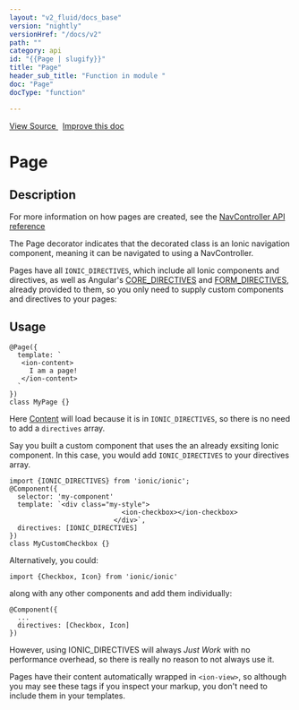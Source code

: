 ```yaml
---
layout: "v2_fluid/docs_base"
version: "nightly"
versionHref: "/docs/v2"
path: ""
category: api
id: "{{Page | slugify}}"
title: "Page"
header_sub_title: "Function in module "
doc: "Page"
docType: "function"

---
```





<div class="improve-docs">
<a href='http://github.com/driftyco/ionic2/tree/master/ionic/decorators/page.ts#L1'>
View Source
</a>
&nbsp;
<a href='http://github.com/driftyco/ionic2/edit/master/ionic/decorators/page.ts#L1'>
Improve this doc
</a>
</div>





<h1 class="api-title">


Page






</h1>






<!-- description -->
<h2>Description</h2>

<p>For more information on how pages are created, see the <a href="../../components/nav/NavController/#creating_pages">NavController API reference</a></p>
<p>The Page decorator indicates that the decorated class is an Ionic
navigation component, meaning it can be navigated to using a NavController.</p>
<p>Pages have all <code>IONIC_DIRECTIVES</code>, which include all Ionic components and directives,
as well as Angular&#39;s <a href="https://angular.io/docs/js/latest/api/core/CORE_DIRECTIVES-const.html">CORE_DIRECTIVES</a>
and <a href="https://angular.io/docs/js/latest/api/core/FORM_DIRECTIVES-const.html">FORM_DIRECTIVES</a>,
already provided to them, so you only need to supply custom components and directives to your pages:</p>

<!-- @usage tag -->

<h2>Usage</h2>

<pre><code class="lang-ts">@Page({
  template: `
   &lt;ion-content&gt;
     I am a page!
   &lt;/ion-content&gt;
  `
})
class MyPage {}
</code></pre>
<p>Here <a href="../../../components/content/Content/">Content</a> will load because
it is in <code>IONIC_DIRECTIVES</code>, so there is no need to add a <code>directives</code> array.</p>
<p>Say you built a custom component that uses the an already exsiting Ionic component.
In this case, you would add <code>IONIC_DIRECTIVES</code> to your directives array.</p>
<pre><code class="lang-ts">import {IONIC_DIRECTIVES} from &#39;ionic/ionic&#39;;
@Component({
  selector: &#39;my-component&#39;
  template: `&lt;div class=&quot;my-style&quot;&gt;
                            &lt;ion-checkbox&gt;&lt;/ion-checkbox&gt;
                          &lt;/div&gt;`,
  directives: [IONIC_DIRECTIVES]
})
class MyCustomCheckbox {}
</code></pre>
<p>Alternatively, you could:</p>
<pre><code class="lang-ts">import {Checkbox, Icon} from &#39;ionic/ionic&#39;
</code></pre>
<p>along with any other components and add them individually:</p>
<pre><code>@Component({
  ...
  directives: [Checkbox, Icon]
})
</code></pre>
<p>However, using IONIC_DIRECTIVES will always <em>Just Work</em> with no
performance overhead, so there is really no reason to not always use it.</p>
<p>Pages have their content automatically wrapped in <code>&lt;ion-view&gt;</code>, so although
you may see these tags if you inspect your markup, you don&#39;t need to include
them in your templates.</p>




<!-- @property tags -->


<!-- methods on the class --><!-- related link --><!-- end content block -->


<!-- end body block -->

